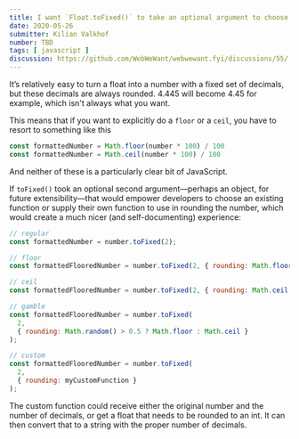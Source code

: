 ```yaml
---
title: I want `Float.toFixed()` to take an optional argument to choose the rounding function
date: 2020-05-26
submitter: Kilian Valkhof
number: TBD
tags: [ javascript ]
discussion: https://github.com/WebWeWant/webwewant.fyi/discussions/55/
---
```


It’s relatively easy to turn a float into a number with a fixed set of decimals, but these decimals are always rounded. 4.445 will become 4.45 for example, which isn't always what you want.

This means that if you want to explicitly do a `floor` or a `ceil`, you have to resort to something like this

```js
const formattedNumber = Math.floor(number * 100) / 100
const formattedNumber = Math.ceil(number * 100) / 100
```

And neither of these is a particularly clear bit of JavaScript.

If `toFixed()` took an optional second argument—perhaps an object, for future extensibility—that would empower developers to choose an existing function or supply their own function to use in rounding the number, which would create a much nicer (and self-documenting) experience:

```js
// regular
const formattedNumber = number.toFixed(2);

// floor
const formattedFlooredNumber = number.toFixed(2, { rounding: Math.floor });

// ceil
const formattedFlooredNumber = number.toFixed(2, { rounding: Math.ceil });

// gamble
const formattedFlooredNumber = number.toFixed(
  2, 
  { rounding: Math.random() > 0.5 ? Math.floor : Math.ceil }
);

// custom
const formattedFlooredNumber = number.toFixed(
  2,
  { rounding: myCustomFunction }
);
```

The custom function could receive either the original number and the number of decimals, or get a float that needs to be rounded to an int. It can then convert that to a string with the proper number of decimals.
